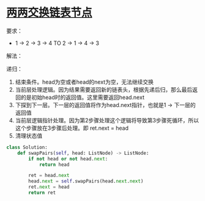 # [两两交换链表节点](https://leetcode-cn.com/problems/swap-nodes-in-pairs/)

要求：

* 1 -> 2 -> 3 -> 4 TO 2 -> 1 -> 4 -> 3

解法：

递归：

1. 结束条件。head为空或者head的next为空，无法继续交换
2. 当前层处理逻辑。因为结果需要返回新的链表头，根据先递后归，那么最后返回的是初始head时的返回值。这里需要返回head.next
3. 下探到下一层。下一层的返回值将作为head.next指针，也就是1 -> 下一层的返回值
4. 当前层逻辑指针处理。因为第2步骤处理这个逻辑将导致第3步骤死循环，所以这个步骤放在3步骤后处理。即 ret.next = head
5. 清理状态值

```python
class Solution:
    def swapPairs(self, head: ListNode) -> ListNode:
        if not head or not head.next:
            return head

        ret = head.next
        head.next = self.swapPairs(head.next.next)
        ret.next = head
        return ret
```
